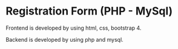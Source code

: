 # Registration Form (PHP - MySql)


Frontend is developed by using html, css, bootstrap 4.

Backend is developed by using php and mysql.
